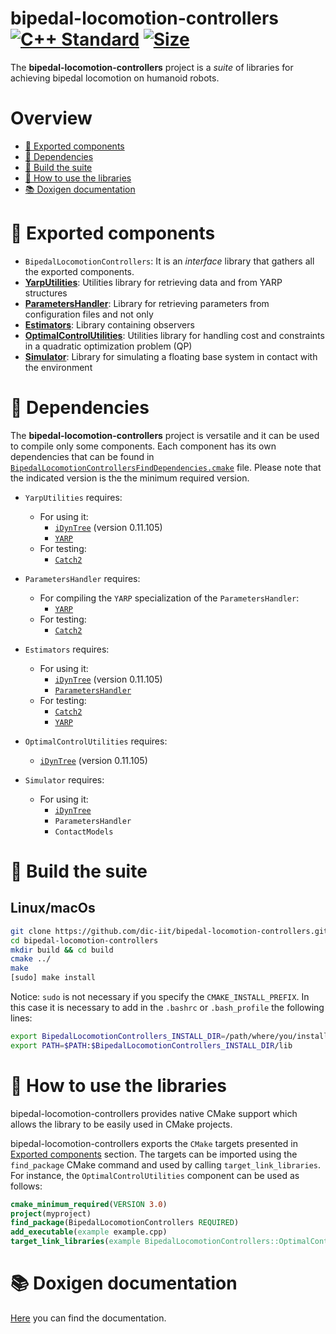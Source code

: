 # bipedal-locomotion-controllers <a href="https://isocpp.org"><img src="https://img.shields.io/badge/standard-C++17-blue.svg?style=flat&logo=c%2B%2B" alt="C++ Standard" /></a>  </a><a href="./LICENSE"><img src="https://img.shields.io/badge/license-LGPL-19c2d8.svg" alt="Size" /></a>

The **bipedal-locomotion-controllers** project is a _suite_ of libraries for achieving bipedal locomotion on humanoid robots.


# Overview
- [:orange_book: Exported components](#orange_book-exported-components)
- [:page_facing_up: Dependencies](#page_facing_up-dependencies)
- [:hammer: Build the suite](#hammer-build-the-suite)
- [:running: How to use the libraries](#running-how-to-use-the-libraries)
- [:books: Doxigen documentation](#books-doxigen-documentation)

# :orange_book: Exported components
- `BipedalLocomotionControllers`: It is an _interface_ library that gathers all
  the exported components.
- [**YarpUtilities**](./src/YarpUtilities): Utilities library for retrieving
  data and from YARP structures
- [**ParametersHandler**](./src/ParametersHandler): Library for
  retrieving parameters from configuration files and not only
- [**Estimators**](./src/Estimators): Library containing observers
- [**OptimalControlUtilities**](./src/OptimalControlUtilities): Utilities library for handling cost and
  constraints in a quadratic optimization problem (QP)
- [**Simulator**](./src/Simulator): Library for simulating a floating base
  system in contact with the environment


# :page_facing_up: Dependencies
The **bipedal-locomotion-controllers** project is versatile and it can be used
to compile only some components. Each component has its own dependencies that
can be found in [`BipedalLocomotionControllersFindDependencies.cmake`](./cmake/BipedalLocomotionControllersFindDependencies.cmake)
file. Please note that the indicated version is the the minimum required version.

- `YarpUtilities` requires:
    - For using it:
      - [`iDynTree`](https://github.com/robotology/idyntree) (version 0.11.105)
      - [`YARP`](https://github.com/robotology/YARP)
    - For testing:
      - [`Catch2`](https://github.com/catchorg/Catch2)

- `ParametersHandler` requires:
    - For compiling the `YARP` specialization of the `ParametersHandler`:
      - [`YARP`](https://github.com/robotology/YARP)
    - For testing:
      - [`Catch2`](https://github.com/catchorg/Catch2)

- `Estimators` requires:
    - For using it:
      - [`iDynTree`](https://github.com/robotology/idyntree) (version 0.11.105)
      - [`ParametersHandler`](./src/ParametersHandler)
    - For testing:
      - [`Catch2`](https://github.com/catchorg/Catch2)
      - [`YARP`](https://github.com/robotology/YARP)

- `OptimalControlUtilities` requires:
    - [`iDynTree`](https://github.com/robotology/idyntree) (version 0.11.105)

- `Simulator` requires:
  - For using it:
      - [`iDynTree`](https://github.com/robotology/idyntree)
      - `ParametersHandler`
      - `ContactModels`

# :hammer: Build the suite
## Linux/macOs

```sh
git clone https://github.com/dic-iit/bipedal-locomotion-controllers.git
cd bipedal-locomotion-controllers
mkdir build && cd build
cmake ../
make
[sudo] make install
```
Notice: `sudo` is not necessary if you specify the `CMAKE_INSTALL_PREFIX`. In this case it is necessary to add in the `.bashrc` or `.bash_profile` the following lines:
```sh
export BipedalLocomotionControllers_INSTALL_DIR=/path/where/you/installed/
export PATH=$PATH:$BipedalLocomotionControllers_INSTALL_DIR/lib
```
# :running: How to use the libraries
bipedal-locomotion-controllers provides native CMake support which allows the library to be easily used in CMake projects.

bipedal-locomotion-controllers exports the `CMake` targets presented in
[Exported components](#orange_book-exported-components) section. The targets can
be imported using the `find_package` CMake command and used by calling
`target_link_libraries`.
For instance, the `OptimalControlUtilities` component can be used as follows:
```cmake
cmake_minimum_required(VERSION 3.0)
project(myproject)
find_package(BipedalLocomotionControllers REQUIRED)
add_executable(example example.cpp)
target_link_libraries(example BipedalLocomotionControllers::OptimalControlUtilities)
```

# :books: Doxigen documentation
[Here](https://dic-iit.github.io/bipedal-locomotion-controllers) you can find the documentation.
